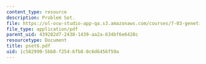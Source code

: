 ```yaml
---
content_type: resource
description: Problem Set.
file: https://ol-ocw-studio-app-qa.s3.amazonaws.com/courses/7-03-genetics-fall-2004/1c5829905bb8f2546fb80c6d6456f59a_pset6.pdf
file_type: application/pdf
parent_uid: 439282d7-2438-1439-aa2a-634bf6e6428c
resourcetype: Document
title: pset6.pdf
uid: 1c582990-5bb8-f254-6fb8-0c6d6456f59a
---
```


